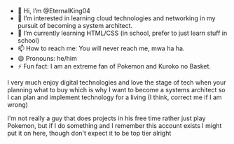 - 👋 Hi, I’m @EternalKing04
- 👀 I’m interested in learning cloud technologies and networking in my pursuit of becoming a system architect.
- 🌱 I’m currently learning HTML/CSS (in school, prefer to just learn stuff in school)
- 📫 How to reach me: You will never reach me, mwa ha ha.
- 😄 Pronouns: he/him
- ⚡ Fun fact: I am an extreme fan of Pokemon and Kuroko no Basket.


I very much enjoy digital technologies and love the stage of tech when your planning what to buy which is why I want to become a systems architect so
I can plan and implement technology for a living (I think, correct me if I am wrong)

I'm not really a guy that does projects in his free time rather just play Pokemon, but if I do something and I remember this account exists I might put 
it on here, though don't expect it to be top tier alright
<!---
EternalKing04/EternalKing04 is a ✨ special ✨ repository because its `README.md` (this file) appears on your GitHub profile.
You can click the Preview link to take a look at your changes.
--->
